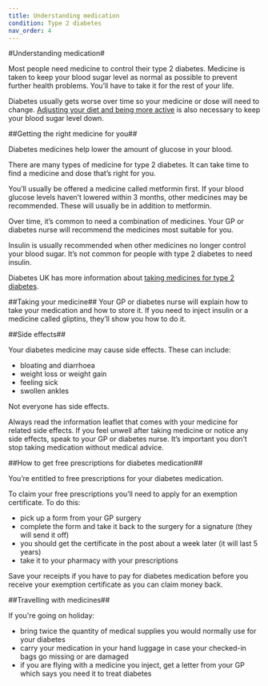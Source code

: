 ```yaml
---
title: Understanding medication
condition: Type 2 diabetes
nav_order: 4
---
```


#Understanding medication#

Most people need medicine to control their type 2 diabetes. Medicine is taken to keep your blood sugar level as normal as possible to prevent further health problems. You’ll have to take it for the rest of your life.

Diabetes usually gets worse over time so your medicine or dose will need to change.  [Adjusting your diet and being more active](/type-2-diabetes/food-and-keeping-active) is also necessary to keep your blood sugar level down.

##Getting the right medicine for you##

Diabetes medicines help lower the amount of glucose in your blood.

<div class="notice" role="note" aria-label="Information">
  <p>
    There are many types of medicine for type 2 diabetes. It can take time to find a medicine and dose that’s right for you.
  </p>
</div>

You’ll usually be offered a medicine called metformin first. If your blood glucose levels haven’t lowered within 3 months, other medicines may be recommended. These will usually be in addition to metformin.

Over time, it’s common to need a combination of medicines.  Your GP or diabetes nurse will recommend the medicines most suitable for you.

Insulin is usually recommended when other medicines no longer control your blood sugar. It’s not common for people with type 2 diabetes to need insulin.

Diabetes UK has more information about [taking medicines for type 2 diabetes](https://www.diabetes.org.uk/Guide-to-diabetes/What-is-diabetes/Diabetes-treatments/).

##Taking your medicine##
Your GP or diabetes nurse will explain how to take your medication and how to store it.  If you need to inject insulin or a medicine called gliptins, they’ll show you how to do it.

##Side effects##

Your diabetes medicine may cause side effects.  These can include:

- bloating and diarrhoea
- weight loss or weight gain
- feeling sick
- swollen ankles

Not everyone has side effects.

Always read the information leaflet that comes with your medicine for related side effects.  If you feel unwell after taking medicine or notice any side effects, speak to your GP or diabetes nurse.  It’s important you don’t stop taking medication without medical advice.

##How to get free prescriptions for diabetes medication##

You’re entitled to free prescriptions for your diabetes medication.

To claim your free prescriptions you’ll need to apply for an exemption certificate. To do this:

- pick up a form from your GP surgery
- complete the form and take it back to the surgery for a signature (they will send it off)
- you should get the certificate in the post about a week later (it will last 5 years)
- take it to your pharmacy with your prescriptions

Save your receipts if you have to pay for diabetes medication before you receive your exemption certificate as you can claim money back.

##Travelling with medicines##

If you're going on holiday:

- bring twice the quantity of medical supplies you would normally use for your diabetes
- carry your medication in your hand luggage in case your checked-in bags go missing or are damaged
- if you are flying with a medicine you inject, get a letter from your GP which says you need it to treat diabetes
